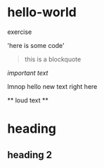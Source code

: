 # hello-world
exercise

'here is some code'

> this is a blockquote

*important text*

lmnop hello new text right here


** loud text **

# heading

## heading 2
